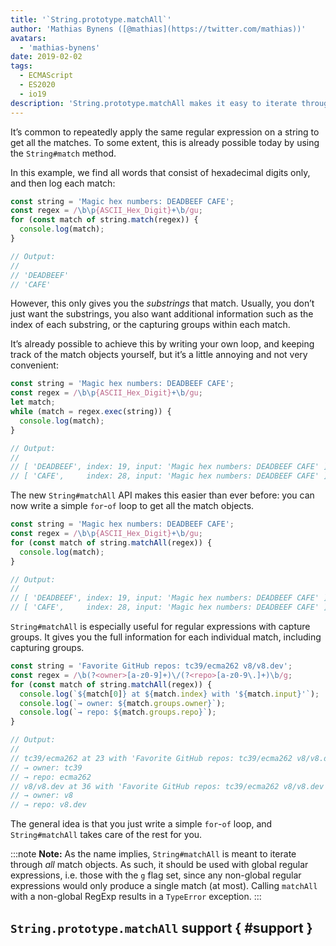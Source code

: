 ```yaml
---
title: '`String.prototype.matchAll`'
author: 'Mathias Bynens ([@mathias](https://twitter.com/mathias))'
avatars:
  - 'mathias-bynens'
date: 2019-02-02
tags:
  - ECMAScript
  - ES2020
  - io19
description: 'String.prototype.matchAll makes it easy to iterate through all the match objects a given regular expression produces.'
---
```

It’s common to repeatedly apply the same regular expression on a string to get all the matches. To some extent, this is already possible today by using the `String#match` method.

In this example, we find all words that consist of hexadecimal digits only, and then log each match:

```js
const string = 'Magic hex numbers: DEADBEEF CAFE';
const regex = /\b\p{ASCII_Hex_Digit}+\b/gu;
for (const match of string.match(regex)) {
  console.log(match);
}

// Output:
//
// 'DEADBEEF'
// 'CAFE'
```

However, this only gives you the _substrings_ that match. Usually, you don’t just want the substrings, you also want additional information such as the index of each substring, or the capturing groups within each match.

It’s already possible to achieve this by writing your own loop, and keeping track of the match objects yourself, but it’s a little annoying and not very convenient:

```js
const string = 'Magic hex numbers: DEADBEEF CAFE';
const regex = /\b\p{ASCII_Hex_Digit}+\b/gu;
let match;
while (match = regex.exec(string)) {
  console.log(match);
}

// Output:
//
// [ 'DEADBEEF', index: 19, input: 'Magic hex numbers: DEADBEEF CAFE' ]
// [ 'CAFE',     index: 28, input: 'Magic hex numbers: DEADBEEF CAFE' ]
```

The new `String#matchAll` API makes this easier than ever before: you can now write a simple `for`-`of` loop to get all the match objects.

```js
const string = 'Magic hex numbers: DEADBEEF CAFE';
const regex = /\b\p{ASCII_Hex_Digit}+\b/gu;
for (const match of string.matchAll(regex)) {
  console.log(match);
}

// Output:
//
// [ 'DEADBEEF', index: 19, input: 'Magic hex numbers: DEADBEEF CAFE' ]
// [ 'CAFE',     index: 28, input: 'Magic hex numbers: DEADBEEF CAFE' ]
```

`String#matchAll` is especially useful for regular expressions with capture groups. It gives you the full information for each individual match, including capturing groups.

```js
const string = 'Favorite GitHub repos: tc39/ecma262 v8/v8.dev';
const regex = /\b(?<owner>[a-z0-9]+)\/(?<repo>[a-z0-9\.]+)\b/g;
for (const match of string.matchAll(regex)) {
  console.log(`${match[0]} at ${match.index} with '${match.input}'`);
  console.log(`→ owner: ${match.groups.owner}`);
  console.log(`→ repo: ${match.groups.repo}`);
}

// Output:
//
// tc39/ecma262 at 23 with 'Favorite GitHub repos: tc39/ecma262 v8/v8.dev'
// → owner: tc39
// → repo: ecma262
// v8/v8.dev at 36 with 'Favorite GitHub repos: tc39/ecma262 v8/v8.dev'
// → owner: v8
// → repo: v8.dev
```

The general idea is that you just write a simple `for`-`of` loop, and `String#matchAll` takes care of the rest for you.

:::note
**Note:** As the name implies, `String#matchAll` is meant to iterate through _all_ match objects. As such, it should be used with global regular expressions, i.e. those with the `g` flag set, since any non-global regular expressions would only produce a single match (at most). Calling `matchAll` with a non-global RegExp results in a `TypeError` exception.
:::

## `String.prototype.matchAll` support { #support }

<feature-support chrome="73 /blog/v8-release-73#string.prototype.matchall"
                 firefox="67"
                 safari="13"
                 nodejs="12"
                 babel="yes https://github.com/zloirock/core-js#ecmascript-string-and-regexp"></feature-support>
